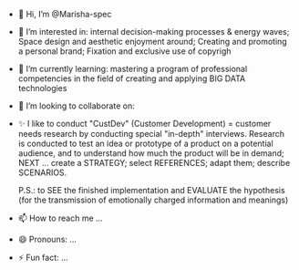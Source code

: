 - 👋 Hi, I’m @Marisha-spec
- 👀 I’m interested in: internal decision-making processes & energy waves;
Space design and aesthetic enjoyment around;
Creating and promoting a personal brand; 
Fixation and exclusive use of copyrigh
- 🌱 I’m currently learning: mastering a program of professional competencies in the field of creating and applying BIG DATA technologies
- 💞️ I’m looking to collaborate on:
- ✨ I like to conduct "CustDev" (Customer Development) = customer needs research by conducting special "in-depth" interviews. Research is conducted to test an idea or prototype of a product on a potential audience, and to understand how much the product will be in demand;
NEXT ... create a STRATEGY;
          select REFERENCES;
          adapt them;
          describe SCENARIOS.
  
  P.S.: to SEE the finished implementation and EVALUATE the hypothesis (for the transmission of emotionally charged information and meanings)
- 📫 How to reach me ...
- 😄 Pronouns: ...
- ⚡ Fun fact: ...

<!---
Marisha-spec/Marisha-spec is a ✨ special ✨ repository because its `README.md` (this file) appears on your GitHub profile.
You can click the Preview link to take a look at your changes.
--->
